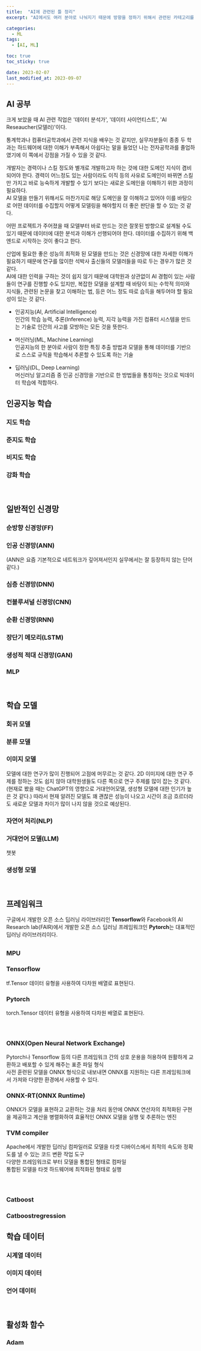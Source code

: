 ```yaml
---
title:  "AI에 관련된 틀 정리"
excerpt: "AI에서도 여러 분야로 나눠지기 때문에 방향을 정하기 위해서 관련된 카테고리를 정리"

categories:
  - ML
tags:
  - [AI, ML]

toc: true
toc_sticky: true

date: 2023-02-07
last_modified_at: 2023-09-07
---
```


## AI 공부
크게 보았을 때 AI 관련 직업은 '데이터 분석가', '데이터 사이언티스트', 'AI Reseaucher(모델러)'이다.  

통계학과나 컴퓨터공학과에서 관련 지식을 배우는 것 같지만, 실무자분들이 종종 두 학과는 하드웨어에 대한 이해가 부족해서 아쉽다는 말을 들었던 나는 전자공학과를 졸업하였기에 이 쪽에서 강점을 가질 수 있을 것 같다.  

개발자는 경력이나 스킬 정도와 별개로 개발하고자 하는 것에 대한 도메인 지식이 겸비되어야 한다. 경력이 어느정도 있는 사람이라도 이직 등의 사유로 도메인이 바뀌면 스킬만 가지고 바로 능숙하게 개발할 수 있기 보다는 새로운 도메인을 이해하기 위한 과정이 필요하다.  
AI 모델을 만들기 위해서도 마찬가지로 해당 도메인을 잘 이해하고 있어야 이를 바탕으로 어떤 데이터를 수집할지 어떻게 모델링을 해야할지 더 좋은 판단을 할 수 있는 것 같다.  

어떤 프로젝트가 주어졌을 때 모델부터 바로 만드는 것은 잘못된 방향으로 설계될 수도 있기 때문에 데이터에 대한 분석과 이해가 선행되어야 한다. 
데이터를 수집하기 위해 백엔드로 시작하는 것이 좋다고 한다.  

산업에 필요한 좋은 성능의 최적화 된 모델을 만드는 것은 신경망에 대한 자세한 이해가 필요하기 때문에 연구를 많이한 석박사 출신들의 모델러들을 따로 두는 경우가 많은 것 같다.  
AI에 대한 인력을 구하는 것이 쉽지 않기 때문에 대학원과 상관없이 AI 경험이 있는 사람들이 연구를 진행할 수도 있지만, 복잡한 모델을 설계할 때 바탕이 되는 수학적 의미와 지식들, 관련된 논문을 찾고 이해하는 법, 등은 어느 정도 따로 습득을 해두어야 할 필요성이 있는 것 같다.  



- 인공지능(AI, Artificial Intelligence)  
인간의 학습 능력, 추론(Inference) 능력, 지각 능력을 가진 컴퓨터 시스템을 만드는 기술로 인간의 사고를 모방하는 모든 것을 뜻한다.  

- 머신러닝(ML, Machine Learning)  
인공지능의 한 분야로 사람이 정한 특징 추출 방법과 모델을 통해 데이터를 기반으로 스스로 규칙을 학습해서 추론할 수 있도록 하는 기술  

- 딥러닝(DL, Deep Learning)  
머신러닝 알고리즘 중 인공 신경망을 기반으로 한 방법들을 통칭하는 것으로 빅데이터 학습에 적합하다.  

## 인공지능 학습  
### 지도 학습  

### 준지도 학습  

### 비지도 학습  

### 강화 학습  

<br>  

## 일반적인 신경망  
### 순방향 신경망(FF)  

### 인공 신경망(ANN)  
(ANN은 요즘 기본적으로 네트워크가 깊어져서인지 실무에서는 잘 등장하지 않는 단어 같다.)  

### 심층 신경망(DNN)  

### 컨볼루셔널 신경망(CNN)  

### 순환 신경망(RNN)  

### 장단기 메모리(LSTM)  

### 생성적 적대 신경망(GAN)  

### MLP  

<br>  

## 학습 모델  
### 회귀 모델  

### 분류 모델  

### 이미지 모델  
모델에 대한 연구가 많이 진행되어 고점에 머무르는 것 같다. 2D 이미지에 대한 연구 주제를 정하는 것도 쉽지 않아 대학원생들도 다른 쪽으로 연구 주제를 많이 잡는 것 같다. (현재로 봤을 때는 ChatGPT의 영향으로 거대언어모델, 생성형 모델에 대한 인기가 높은 것 같다.) 따라서 현재 알려진 모델도 꽤 괜찮은 성능이 나오고 시간이 조금 흐르더라도 새로운 모델과 차이가 많이 나지 않을 것으로 예상된다.  

### 자연어 처리(NLP)  

### 거대언어 모델(LLM)  
챗봇  

### 생성형 모델  


<br>  

## 프레임워크  
구글에서 개발한 오픈 소스 딥러닝 라이브러리인 **Tensorflow**와 Facebook의 AI Research lab(FAIR)에서 개발한 오픈 소스 딥러닝 프레임워크인 **Pytorch**는 대표적인 딥러닝 라이브러리이다.  

##
### MPU


### Tensorflow  
tf.Tensor 데이터 유형을 사용하여 다차원 배열로 표현된다.  

### Pytorch  
torch.Tensor 데이터 유형을 사용하여 다차원 배열로 표현된다.  

<br>  

## 
### ONNX(Open Neural Network Exchange)  
Pytorch나 Tensorflow 등의 다른 프레임워크 간의 상호 운용을 허용하여 원활하게 교환하고 배포할 수 있게 해주는 표준 파일 형식  
사전 훈련된 모델을 ONNX 형식으로 내보내면 ONNX를 지원하는 다른 프레임워크에서 가져와 다양한 환경에서 사용할 수 있다.  

### ONNX-RT(ONNX Runtime)  
ONNX가 모델을 표현하고 교환하는 것을 처리 동안에 ONNX 연산자의 최적화된 구현을 제공하고 계산을 병렬화하여 효율적인 ONNX 모델을 실행 및 추론하는 엔진  

### TVM compiler  
Apache에서 개발한 딥러닝 컴파일러로 모델을 타겟 디바이스에서 최적의 속도와 정확도를 낼 수 있는 코드 변환 작업 도구  
다양한 프레임워크로 부터 모델을 통합된 형태로 컴파일  
통합된 모델을 타겟 하드웨어에 최적화된 형태로 실행  

<br>  

##
### Catboost  
### Catboostregression  

## 학습 데이터  
### 시계열 데이터  

### 이미지 데이터  

### 언어 데이터  

<br>  

## 활성화 함수  
### Adam  

<br>  
